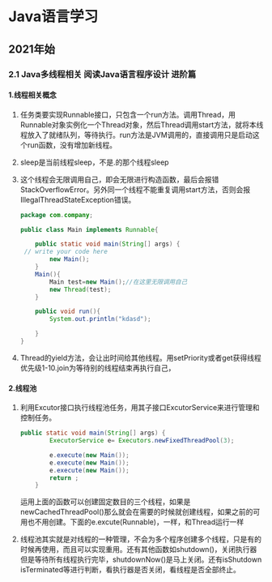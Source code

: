 # Java语言学习

## 2021年始

### 2.1 Java多线程相关 阅读Java语言程序设计 进阶篇

#### 1.线程相关概念

1. 任务类要实现Runnable接口，只包含一个run方法。调用Thread，用Runnable对象实例化一个Thread对象，然后Thread调用start方法，就将本线程放入了就绪队列，等待执行。run方法是JVM调用的，直接调用只是启动这个run函数，没有增加新线程。

2. sleep是当前线程sleep，不是.的那个线程sleep

3. 这个线程会无限调用自己，即会无限进行构造函数，最后会报错StackOverflowError。另外同一个线程不能重复调用start方法，否则会报IllegalThreadStateException错误。

   ```java
   package com.company;
   
   public class Main implements Runnable{
   
       public static void main(String[] args) {
   	// write your code here
           new Main();
       }
       Main(){
           Main test=new Main();//在这里无限调用自己
           new Thread(test);
       }
   
       public void run(){
           System.out.println("kdasd");
   
       }
   }
   ```

4. Thread的yield方法，会让出时间给其他线程。用setPriority或者get获得线程优先级1-10.join为等待别的线程结束再执行自己，

#### 2.线程池

1. 利用Excutor接口执行线程池任务，用其子接口ExcutorService来进行管理和控制任务。

   ```java
   public static void main(String[] args) {
           ExecutorService e= Executors.newFixedThreadPool(3);
   
           e.execute(new Main());
           e.execute(new Main());
           e.execute(new Main());
           return ;
       }
   ```

   运用上面的函数可以创建固定数目的三个线程，如果是newCachedThreadPool()那么就会在需要的时候就创建线程，如果之前的可用也不用创建。下面的e.excute(Runnable)，一样，和Thread运行一样

2. 线程池其实就是对线程的一种管理，不会为多个程序创建多个线程，只是有的时候再使用，而且可以实现重用。还有其他函数如shutdown()，关闭执行器但是等待所有线程执行完毕，shutdownNow()是马上关闭。还有isShutdown  isTerminated等进行判断，看执行器是否关闭，看线程是否全部终止。

